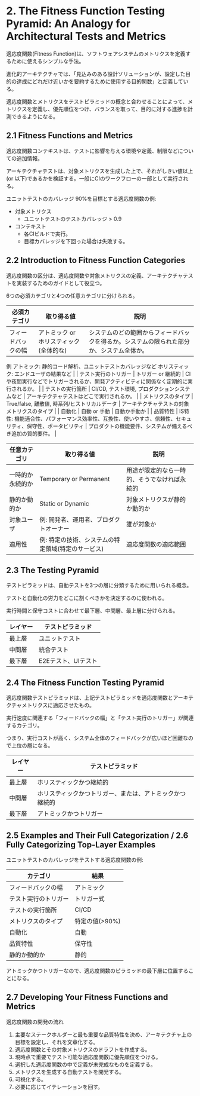 # 2. The Fitness Function Testing Pyramid: An Analogy for Architectural Tests and Metrics

適応度関数(Fitness Function)は、ソフトウェアシステムのメトリクスを定義するために使えるシンプルな手法。

進化的アーキテクチャでは、「見込みのある設計ソリューションが、設定した目的の達成にどれだけ近いかを要約するために使用する目的関数」と定義している。

適応度関数とメトリクスをテストピラミッドの概念と合わせることによって、メトリクスを定義し、優先順位をつけ、バランスを取って、目的に対する進捗を計測できるようになる。

## 2.1 Fitness Functions and Metrics

適応度関数コンテキストは、テストに影響を与える環境や定義、制限などについての追加情報。

アーキテクチャテストは、対象メトリクスを生成した上で、それがしきい値以上(or 以下)であるかを検証する。一般にCIのワークフローの一部として実行される。

ユニットテストのカバレッジ 90%を目標とする適応度関数の例:

- 対象メトリクス
    - ユニットテストのテストカバレッジ > 0.9
- コンテキスト
    - 各CIビルドで実行。
    - 目標カバレッジを下回った場合は失敗する。

## 2.2 **Introduction to Fitness Function Categories**

適応度関数の区分は、適応度関数や対象メトリクスの定義、アーキテクチャテストを実装するためのガイドとして役立つ。

6つの必須カテゴリと4つの任意カテゴリに分けられる。

| 必須カテゴリ | 取り得る値 | 説明 |
| --- | --- | --- |
| フィードバックの幅 | アトミック or ホリスティック(全体的な) | システムのどの範囲からフィードバックを得るか。システムの限られた部分か、システム全体か。
例
アトミック: 静的コード解析、ユニットテストカバレッジなど
ホリスティック: エンドユーザの結果など |
| テスト実行のトリガー | トリガー or 継続的 | CIや夜間実行などでトリガーされるか、開発アクティビティに関係なく定期的に実行されるか。 |
| テストの実行箇所 | CI/CD, テスト環境, プロダクションシステムなど | アーキテクチャテストはどこで実行されるか。 |
| メトリクスのタイプ | True/false, 離散値, 時系列/ヒストリカルデータ | アーキテクチャテストの対象メトリクスのタイプ |
| 自動化 | 自動 or 手動 | 自動か手動か |
| 品質特性 | IS特性: 機能適合性、パフォーマンス効率性、互換性、使いやすさ、信頼性、セキュリティ、保守性、ポータビリティ | プロダクトの機能要件、システムが備えるべき追加の質的要件。 |

| 任意カテゴリ | 取り得る値 | 説明 |
| --- | --- | --- |
| 一時的か永続的か | Temporary or Permanent | 用途が限定的なら一時的、そうでなければ永続的 |
| 静的か動的か | Static or Dynamic | 対象メトリクスが静的か動的か |
| 対象ユーザ | 例: 開発者、運用者、プロダクトオーナー | 誰が対象か |
| 適用性 | 例: 特定の技術、システムの特定領域(特定のサービス) | 適応度関数の適応範囲 |

## 2.3 The Testing Pyramid

テストピラミッドは、自動テストを3つの層に分類するために用いられる概念。

テストと自動化の労力をどこに割くべきかを決定するのに使われる。

実行時間と保守コストに合わせて最下層、中間層、最上層に分けられる。

| レイヤー | テストピラミッド |
| --- | --- |
| 最上層 | ユニットテスト |
| 中間層 | 統合テスト |
| 最下層 | E2Eテスト、UIテスト |

## 2.4 The Fitness Function Testing Pyramid

適応度関数テストピラミッドは、上記テストピラミッドを適応度関数とアーキテクチャメトリクスに適応させたもの。

実行速度に関連する「フィードバックの幅」と「テスト実行のトリガー」が関連するカテゴリ。

つまり、実行コストが高く、システム全体のフィードバックが広いほど困難なので上位の層になる。

| レイヤー | テストピラミッド |
| --- | --- |
| 最上層 | ホリスティックかつ継続的 |
| 中間層 | ホリスティックかつトリガー、または、アトミックかつ継続的 |
| 最下層 | アトミックかつトリガー |

## 2.5 Examples and Their Full Categorization / 2.6 Fully Categorizing Top-Layer Examples

ユニットテストのカバレッジをテストする適応度関数の例:

| カテゴリ | 結果 |
| --- | --- |
| フィードバックの幅 | アトミック |
| テスト実行のトリガー | トリガー式 |
| テストの実行箇所 | CI/CD |
| メトリクスのタイプ | 特定の値(>90%) |
| 自動化 | 自動 |
| 品質特性 | 保守性 |
| 静的か動的か | 静的 |

アトミックかつトリガーなので、適応度関数のピラミッドの最下層に位置することになる。

## 2.7 Developing Your Fitness Functions and Metrics

適応度関数の開発の流れ

1. 主要なステークホルダーと最も重要な品質特性を決め、アーキテクチャ上の目標を設定し、それを文章化する。
2. 適応度関数とその対象メトリクスのドラフトを作成する。
3. 現時点で重要でテスト可能な適応度関数に優先順位をつける。
4. 選択した適応度関数の中で定義が未完成なものを定義する。
5. メトリクスを生成する自動テストを開発する。
6. 可視化する。
7. 必要に応じてイテレーションを回す。
